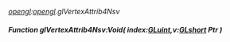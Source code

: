 _[opengl](../../modules/opengl/opengl-module.md):[opengl](../../modules/opengl/opengl-module.md).glVertexAttrib4Nsv_
##### Function glVertexAttrib4Nsv:Void( index:[GLuint](../../modules/opengl/opengl-gluint.md),v:[GLshort](../../modules/opengl/opengl-glshort.md) Ptr )
